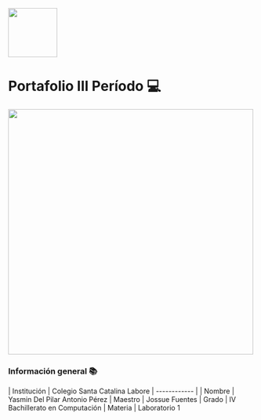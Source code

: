 <img width="100" src="https://lh3.googleusercontent.com/GTJGPJFfwhTJ84me5ji7HEJFMiZVuJyvv_aCrmscODyQYiEMU75ltO_x3vNRbC5ideQ">

# Portafolio III Período 💻
<img width="500" src="https://img.freepik.com/vector-gratis/programacion-html5-desarrollo-sitios-web-internet-ingenieria-aplicaciones-web-escritura-guiones-optimizacion-codigo-html-programador-solucionando-errores_335657-263.jpg?size=338&ext=jpg" >

### Información general 📚
| Institución  | Colegio Santa Catalina Labore
| ------------ |
|  Nombre | Yasmin Del Pilar Antonio Pérez
|  Maestro | Jossue Fuentes
|   Grado | IV Bachillerato en Computación
|  Materia | Laboratorio 1
